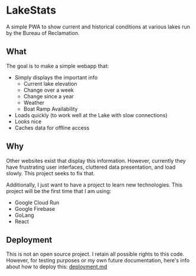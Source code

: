 # LakeStats

A simple PWA to show current and historical conditions at various lakes run by the Bureau of Reclamation.

## What
The goal is to make a simple webapp that:
- Simply displays the important info
  - Current lake elevation
  - Change over a week
  - Change since a year
  - Weather
  - Boat Ramp Availability
- Loads quickly (to work well at the Lake with slow connections)
- Looks nice
- Caches data for offline access

## Why
Other websites exist that display this information. However, currently they have frustrating user interfaces, cluttered data presentation, and load slowly. This project seeks to fix that.

Additionally, I just want to have a project to learn new technologies. This project will be the first time that I am using:
- Google Cloud Run
- Google Firebase
- GoLang
- React

## Deployment
This is not an open source project. I retain all possible rights to this code. However, for testing purposes or my own future documentation, here's info about how to deploy this: [deployment.md](deployment.md)




<!--
# LakeStats Project Specification

## Project Overview
LakeStats is a web application that provides real-time and historical data about major lakes, with an initial focus on Lake Powell and Lake Mead. The project aims to help visitors and enthusiasts access important information about lake conditions, access points, and historical trends.

## Core User Stories

### Lake Visitors
- As a lake visitor, I want to see current lake levels so I can plan my visit
- As a boat owner, I want to know which boat ramps are accessible at current water levels
- As a visitor, I want to see historical water level trends to understand the best times to visit
- As a marina user, I want to know if my preferred marina is currently accessible

### Lake Enthusiasts
- As an enthusiast, I want to track long-term lake level trends
- As a researcher, I want to access historical data about lake conditions
- As an environmental advocate, I want to understand water usage patterns

### Site Administrators
- As an admin, I want to manage which lakes are visible to the public
- As an admin, I want to configure data sources for each lake
- As an admin, I want to monitor system health and data collection status

## Data Model

The following diagram shows the relationships between the main data types in the system:

```mermaid
[Previous data-types diagram content]
```

## System Architecture

The following diagram shows the overall system architecture and data flow:

```mermaid
[Previous architecture diagram content]
```

### Frontend (React)
- Public interface for lake visitors
- Admin interface for lake management
- Interactive data visualizations
- Responsive design for mobile users

### Backend (Spring Boot)
- Data collection from various sources
- Data aggregation and analysis
- API endpoints for frontend consumption
- Authentication and authorization

### Data Storage (Firebase)
- Lake configuration and metadata
- User authentication
- Historical data caching
- System error logging

## Data Flow

1. Data Collection
  - Bureau of Reclamation APIs
  - Other potential data sources
  - Daily data collection jobs

2. Data Processing
  - Raw data validation
  - Calculation of derived metrics
  - Historical trend analysis

3. Data Publishing
  - API endpoints for frontend
  - Real-time updates
  - Historical data access

## API Contracts

### Public API Endpoints
```
GET /api/{lakeId}/current
- Current lake conditions
- Access point status
- Recent trends

GET /api/{lakeId}/historical
- Historical water levels
- Trend analysis
- Seasonal patterns
```

### Admin API Endpoints
```
GET /api/admin/lakes
POST /api/admin/lakes
PUT /api/admin/lakes/{lakeId}
- Lake management
- Data source configuration
- Feature toggles
```

## Feature Roadmap

### Phase 1 (Current)
- ✅ Basic lake information display
- ✅ Admin interface for lake management
- ✅ Data collection from Bureau of Reclamation
- ✅ Authentication for admin users

### Phase 2 (Near-term)
- Interactive water level visualizations
- Boat ramp accessibility tracking
- Public API documentation
- Enhanced error handling and monitoring

### Phase 3 (Future)
- Mobile app development
- Additional data sources integration
- Advanced analytics and predictions
- User accounts for saving preferences

## Technical Considerations

### Performance
- Efficient data caching strategies
- Optimization of database queries
- Frontend performance monitoring

### Security
- Admin authentication
- API rate limiting
- Data validation and sanitization

### Scalability
- Modular architecture for adding new lakes
- Flexible data source integration
- Cloud-native deployment

## Quality Assurance

### Testing Strategy
- Unit tests for core business logic
- Integration tests for API endpoints
- End-to-end testing for critical flows

### Monitoring
- Error tracking and alerting
- Data collection job monitoring
- API performance metrics

## Notes and Future Considerations
- Potential integration with weather services
- Mobile app development
- Community features (user comments, photos)
- Integration with marina booking systems

-->
